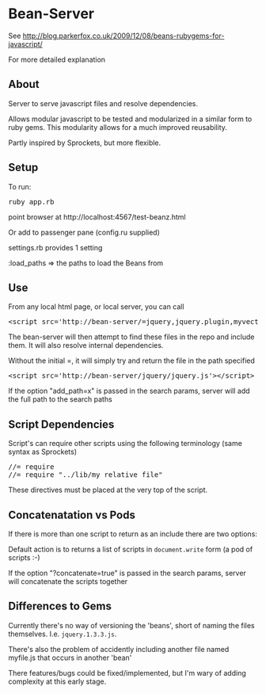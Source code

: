 Bean-Server
===

See http://blog.parkerfox.co.uk/2009/12/08/beans-rubygems-for-javascript/

For more detailed explanation


About
---


Server to serve javascript files and resolve dependencies.

Allows modular javascript to be tested and modularized in a similar form to ruby gems. This modularity allows for a much improved reusability.

Partly inspired by Sprockets, but more flexible.

Setup
----

To run:

<pre>ruby app.rb</pre>

point browser at http://localhost:4567/test-beanz.html

Or add to passenger pane (config.ru supplied)

settings.rb provides 1 setting

:load_paths => the paths to load the Beans from

Use
----

From any local html page, or local server, you can call

<pre>&lt;script src='http://bean-server/=jquery,jquery.plugin,myvector,other_stuff'&gt;&lt;/script&gt;</pre>

The bean-server will then attempt to find these files in the repo and include them. It will also resolve internal dependencies.

Without the initial =, it will simply try and return the file in the path specified

<pre>&lt;script src='http://bean-server/jquery/jquery.js'&gt;&lt;/script&gt;</pre>

If the option "add_path=x" is passed in the search params, server will add the full path to the search paths


Script Dependencies
----

Script's can require other scripts using the following terminology (same syntax as Sprockets)

<pre>
//= require <file>
//= require "../lib/my_relative_file"
</pre>

These directives must be placed at the very top of the script. 

Concatenatation vs Pods
----

If there is more than one script to return as an include there are two options:

Default action is to returns a list of scripts in <code>document.write</code> form (a pod of scripts :-)

If the option "?concatenate=true" is passed in the search params, server will concatenate the scripts together

Differences to Gems
----

Currently there's no way of versioning the 'beans', short of naming the files themselves. I.e. <code>jquery.1.3.3.js</code>.

There's also the problem of accidently including another file named myfile.js that occurs in another 'bean'

There features/bugs could be fixed/implemented, but I'm wary of adding complexity at this early stage.
